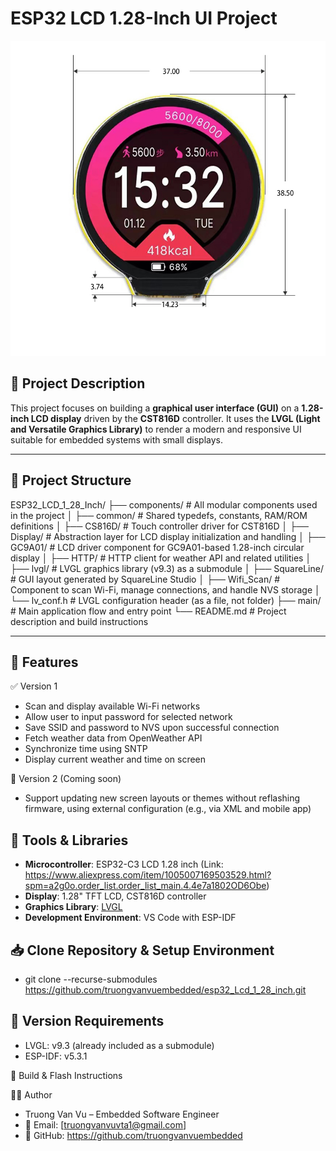 # ESP32 LCD 1.28-Inch UI Project

![ESP32_LCD 1.28 Inch board image](img/1.JPG)

## 📘 Project Description

This project focuses on building a **graphical user interface (GUI)** on a **1.28-inch LCD display** driven by the **CST816D** controller.
It uses the **LVGL (Light and Versatile Graphics Library)** to render a modern and responsive UI suitable for embedded systems with small displays.

---

## 📁 Project Structure

ESP32_LCD_1_28_Inch/
├── components/               # All modular components used in the project
│   ├── common/               # Shared typedefs, constants, RAM/ROM definitions
│   ├── CS816D/               # Touch controller driver for CST816D
│   ├── Display/              # Abstraction layer for LCD display initialization and handling
│   ├── GC9A01/               # LCD driver component for GC9A01-based 1.28-inch circular display
│   ├── HTTP/                 # HTTP client for weather API and related utilities
│   ├── lvgl/                 # LVGL graphics library (v9.3) as a submodule
│   ├── SquareLine/           # GUI layout generated by SquareLine Studio
│   ├── Wifi_Scan/            # Component to scan Wi-Fi, manage connections, and handle NVS storage
│   └── lv_conf.h             # LVGL configuration header (as a file, not folder)
├── main/                     # Main application flow and entry point
└── README.md                 # Project description and build instructions

---

## 🔧 Features

✅ Version 1
- Scan and display available Wi-Fi networks
- Allow user to input password for selected network
- Save SSID and password to NVS upon successful connection
- Fetch weather data from OpenWeather API
- Synchronize time using SNTP
- Display current weather and time on screen

🚀 Version 2 (Coming soon)
- Support updating new screen layouts or themes without reflashing firmware, using external configuration (e.g., via XML and mobile app)


## 🧰 Tools & Libraries

- **Microcontroller**: ESP32-C3 LCD 1.28 inch (Link: https://www.aliexpress.com/item/1005007169503529.html?spm=a2g0o.order_list.order_list_main.4.4e7a1802OD6Obe)
- **Display**: 1.28" TFT LCD, CST816D controller
- **Graphics Library**: [LVGL](https://lvgl.io/)
- **Development Environment**: VS Code with ESP-IDF


## 📥 Clone Repository & Setup Environment
- git clone --recurse-submodules https://github.com/truongvanvuembedded/esp32_Lcd_1_28_inch.git

## 📌 Version Requirements
- LVGL: v9.3 (already included as a submodule)
- ESP-IDF: v5.3.1


🚀 Build & Flash Instructions

👨‍💻 Author
- Truong Van Vu – Embedded Software Engineer
- 📧 Email: [truongvanvuvta1@gmail.com]
- 🔗 GitHub: https://github.com/truongvanvuembedded